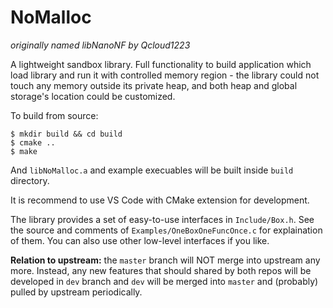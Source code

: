# NoMalloc

*originally named libNanoNF by Qcloud1223*

A lightweight sandbox library. Full functionality to build application which load library and run it with controlled memory region - the library could not touch any memory outside its private heap, and both heap and global storage's location could be customized.

To build from source:

```
$ mkdir build && cd build
$ cmake ..
$ make
```

And `libNoMalloc.a` and example execuables will be built inside `build` directory.

It is recommend to use VS Code with CMake extension for development.

The library provides a set of easy-to-use interfaces in `Include/Box.h`. See the source and comments of `Examples/OneBoxOneFuncOnce.c` for explaination of them. You can also use other low-level interfaces if you like.

**Relation to upstream:** the `master` branch will NOT merge into upstream any more. Instead, any new features that should shared by both repos will be developed in `dev` branch and `dev` will be merged into `master` and (probably) pulled by upstream periodically.